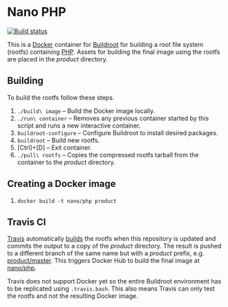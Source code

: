 Nano PHP
========

[![Build status][Build image]][Build]

This is a [Docker](http://docker.com) container for [Buildroot](http://buildroot.uclibc.org) for building a root file
system (rootfs) containing [PHP](http://php.net). Assets for building the final image using the rootfs are placed in
the *product* directory.

Building
--------

To build the rootfs follow these steps.

1. `./build\ image` – Build the Docker image locally.
2. `./run\ container` – Removes any previous container started by this script and runs a new interactive container.
3. `buildroot-configure` – Configure Buildroot to install desired packages.
4. `buildroot` – Build new rootfs.
5. [Ctrl]+[D] – Exit container.
6. `./pull\ rootfs` – Copies the compressed rootfs tarball from the container to the *product* directory.

Creating a Docker image
-----------------------

1. `docker build -t nano/php product`

Travis CI
---------

[Travis](https://travis-ci.org) automatically [builds][Build] the rootfs when this repository is updated and commits
the output to a copy of the *product* directory. The result is pushed to a different branch of the same name but with a
*product* prefix, e.g. [product/master][Product branch]. This triggers Docker Hub to build the final image at
[nano/php][Docker Hub repo].

Travis does not support Docker yet so the entire Buildroot environment has to be replicated using `.travis.bash`. This
also means Travis can only test the rootfs and not the resulting Docker image.

  [Build]: http://travis-ci.org/Docker-nano/PHP
  [Build image]: http://img.shields.io/travis/Docker-nano/PHP.svg "Build status"
  [Product branch]: https://github.com/Docker-nano/PHP/tree/product/master
  [Docker Hub repo]: https://registry.hub.docker.com/u/nano/php/
